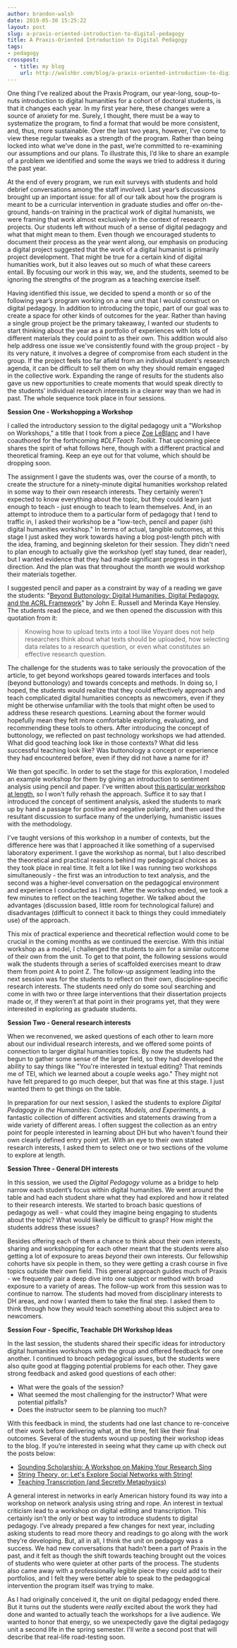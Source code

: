 ```yaml
---
author: brandon-walsh
date: 2019-05-30 15:25:22
layout: post
slug: a-praxis-oriented-introduction-to-digital-pedagogy
title: A Praxis-Oriented Introduction to Digital Pedagogy
tags:
- pedagogy
crosspost:
  - title: my blog
    url: http://walshbr.com/blog/a-praxis-oriented-introduction-to-digital-pedagogy/
---
```


One thing I’ve realized about the Praxis Program, our year-long, soup-to-nuts introduction to digital humanities for a cohort of doctoral students, is that it changes each year. In my first year here, these changes were a source of anxiety for me. Surely, I thought, there must be a way to systematize the program, to find a format that would be more consistent, and, thus, more sustainable. Over the last two years, however, I’ve come to view these regular tweaks as a strength of the program. Rather than being locked into what we’ve done in the past, we’re committed to re-examining our assumptions and our plans. To illustrate this, I’d like to share an example of a problem we identified and some the ways we tried to address it during the past year.

At the end of every program, we run exit surveys with students and hold debrief conversations among the staff involved. Last year’s discussions brought up an important issue: for all of our talk about how the program is meant to be a curricular intervention in graduate studies and offer on-the-ground, hands-on training in the practical work of digital humanists, we were framing that work almost exclusively in the context of research projects. Our students left without much of a sense of digital pedagogy and what that might mean to them. Even though we encouraged students to document their process as the year went along, our emphasis on producing a digital project suggested that the work of a digital humanist is primarily project development. That might be true for a certain kind of digital humanities work, but it also leaves out so much of what these careers entail. By focusing our work in this way, we, and the students, seemed to be ignoring the strengths of the program as a teaching exercise itself.

Having identified this issue, we decided to spend a month or so of the following year’s program working on a new unit that I would construct on digital pedagogy. In addition to introducing the topic, part of our goal was to create a space for other kinds of outcomes for the year. Rather than having a single group project be the primary takeaway, I wanted our students to start thinking about the year as a portfolio of experiences with lots of different materials they could point to as their own. This addition would also help address one issue we've consistently found with the group project - by its very nature, it involves a degree of compromise from each student in the group. If the project feels too far afield from an individual student's research agenda, it can be difficult to sell them on why they should remain engaged in the collective work. Expanding the range of results for the students also gave us new opportunities to create moments that would speak directly to the students’ individual research interests in a clearer way than we had in past. The whole sequence took place in four sessions.

**Session One - Workshopping a Workshop**

I called the introductory session to the digital pedagogy unit a "Workshop on Workshops," a title that I took from a piece [Zoe LeBlanc](https://zoeleblanc.com/) and I have coauthored for the forthcoming _#DLFTeach Toolkit_. That upcoming piece shares the spirit of what follows here, though with a different practical and theoretical framing. Keep an eye out for that volume, which should be dropping soon.

The assignment I gave the students was, over the course of a month, to create the structure for a ninety-minute digital humanities workshop related in some way to their own research interests. They certainly weren't expected to know everything about the topic, but they could learn just enough to teach - just enough to teach to learn themselves. And, in an attempt to introduce them to a particular form of pedagogy that I tend to traffic in, I asked their workshop be a "low-tech, pencil and paper (ish) digital humanities workshop." In terms of actual, tangible outcomes, at this stage I just asked they work towards having a blog post-length pitch with the idea, framing, and beginning skeleton for their session. They didn't need to plan enough to actually give the workshop (yet! stay tuned, dear reader), but I wanted evidence that they had made significant progress in that direction. And the plan was that throughout the month we would workshop their materials together.

I suggested pencil and paper as a constraint by way of a reading we gave the students: "[Beyond Buttonology: Digital Humanities, Digital Pedagogy, and the ACRL Framework](https://crln.acrl.org/index.php/crlnews/article/view/16833/18427)" by John E. Russell and Merinda Kaye Hensley. The students read the piece, and we then opened the discussion with this quotation from it:

> Knowing how to upload texts into a tool like Voyant does not help researchers think about what texts should be uploaded, how selecting data relates to a research question, or even what constitutes an effective research question.

The challenge for the students was to take seriously the provocation of the article, to get beyond workshops geared towards interfaces and tools (beyond buttonology) and towards concepts and methods. In doing so, I hoped, the students would realize that they could effectively approach and teach complicated digital humanities concepts as newcomers, even if they might be otherwise unfamiliar with the tools that might often be used to address these research questions. Learning about the former would hopefully mean they felt more comfortable exploring, evaluating, and recommending these tools to others. After introducing the concept of buttonology, we reflected on past technology workshops we had attended. What did good teaching look like in those contexts? What did less successful teaching look like? Was buttonology a concept or experience they had encountered before, even if they did not have a name for it?

We then got specific. In order to set the stage for this exploration, I modeled an example workshop for them by giving an introduction to sentiment analysis using pencil and paper. I've written about [this particular workshop at length](http://walshbr.com/blog/ways-to-read/), so I won't fully rehash the approach. Suffice it to say that I introduced the concept of sentiment analysis, asked the students to mark up by hand a passage for positive and negative polarity, and then used the resultant discussion to surface many of the underlying, humanistic issues with the methodology.

 I've taught versions of this workshop in a number of contexts, but the difference here was that I approached it like something of a supervised laboratory experiment. I gave the workshop as normal, but I also described the theoretical and practical reasons behind my pedagogical choices as they took place in real time. It felt a lot like I was running two workshops simultaneously - the first was an introduction to text analysis, and the second was a higher-level conversation on the pedagogical environment and experience I conducted as I went. After the workshop ended, we took a few minutes to reflect on the teaching together. We talked about the advantages (discussion based, little room for technological failure) and disadvantages (difficult to connect it back to things they could immediately use) of the approach.

This mix of practical experience and theoretical reflection would come to be crucial in the coming months as we continued the exercise. With this initial workshop as a model, I challenged the students to aim for a similar outcome of their own from the unit. To get to that point, the following sessions would walk the students through a series of scaffolded exercises meant to draw them from point A to point Z. The follow-up assignment leading into the next session was for the students to reflect on their own, discipline-specific research interests. The students need only do some soul searching and come in with two or three large interventions that their dissertation projects made or, if they weren’t at that point in their programs yet, that they were interested in exploring as graduate students.

**Session Two - General research interests**

When we reconvened, we asked questions of each other to learn more about our individual research interests, and we offered some points of connection to larger digital humanities topics. By now the students had begun to gather some sense of the larger field, so they had developed the ability to say things like "You're interested in textual editing? That reminds me of TEI, which we learned about a couple weeks ago." They might not have felt prepared to go much deeper, but that was fine at this stage. I just wanted them to get things on the table.

In preparation for our next session, I asked the students to explore _Digital Pedagogy in the Humanities: Concepts, Models, and Experiments_, a fantastic collection of different activities and statements drawing from a wide variety of different areas. I often suggest the collection as an entry point for people interested in learning about DH but who haven't found their own clearly defined entry point yet. With an eye to their own stated research interests, I asked them to select one or two sections of the volume to explore at length.

**Session Three - General DH interests**

In this session, we used the _Digital Pedagogy_ volume as a bridge to help narrow each student’s focus within digital humanities. We went around the table and had each student share what they had explored and how it related to their research interests. We started to broach basic questions of pedagogy as well - what could they imagine being engaging to students about the topic? What would likely be difficult to grasp? How might the students address these issues?

Besides offering each of them a chance to think about their own interests, sharing and workshopping for each other meant that the students were also getting a lot of exposure to areas _beyond_ their own interests. Our fellowship cohorts have six people in them, so they were getting a crash course in five topics outside their own field. This general approach guides much of Praxis - we frequently pair a deep dive into one subject or method with broad exposure to a variety of areas. The follow-up work from this session was to continue to narrow. The students had moved from disciplinary interests to DH areas, and now I wanted them to take the final step. I asked them to think through how they would teach something about this subject area to newcomers.

**Session Four - Specific, Teachable DH Workshop Ideas**

In the last session, the students shared their specific ideas for introductory digital humanities workshops with the group and offered feedback for one another. I continued to broach pedagogical issues, but the students were also quite good at flagging potential problems for each other. They gave strong feedback and asked good questions of each other:

* What were the goals of the session?
* What seemed the most challenging for the instructor? What were potential pitfalls?
* Does the instructor seem to be planning too much?

With this feedback in mind, the students had one last chance to re-conceive of their work before delivering what, at the time, felt like their final outcomes. Several of the students wound up posting their workshop ideas to the blog. If you’re interested in seeing what they came up with check out the posts below:

* [Sounding Scholarship: A Workshop on Making Your Research Sing](https://scholarslab.lib.virginia.edu/blog/sounding-scholarship-a-workshop-on-making-your-research-sing/)
* [String Theory, or: Let's Explore Social Networks with String!](https://scholarslab.lib.virginia.edu/blog/string-theory-or-lets-explore-social-networks-with-string/)
* [Teaching Transcription (and Secretly Metaphysics)](https://scholarslab.lib.virginia.edu/blog/teaching-transcription-and-secretly-metaphysics/)

A general interest in networks in early American history found its way into a workshop on network analysis using string and rope. An interest in textual criticism lead to a workshop on digital editing and transcription. This certainly isn’t the only or best way to introduce students to digital pedagogy. I’ve already prepared a few changes for next year, including asking students to read more theory and readings to go along with the work they’re developing. But, all in all, I think the unit on pedagogy was a success. We had new conversations that hadn’t been a part of Praxis in the past, and it felt as though the shift towards teaching brought out the voices of students who were quieter at other parts of the process. The students also came away with a professionally legible piece they could add to their portfolios, and I felt they were better able to speak to the pedagogical intervention the program itself was trying to make.

As I had originally conceived it, the unit on digital pedagogy ended there. But it turns out the students were _really_ excited about the work they had done and wanted to actually teach the workshops for a live audience. We wanted to honor that energy, so we unexpectedly gave the digital pedagogy unit a second life in the spring semester. I'll write a second post that will describe that real-life road-testing soon.
